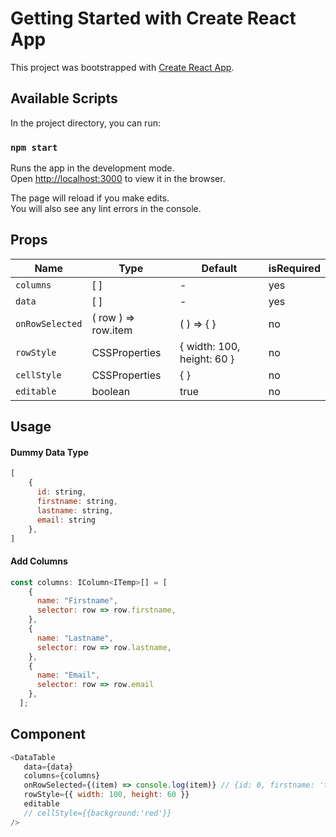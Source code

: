 # Getting Started with Create React App

This project was bootstrapped with [Create React App](https://github.com/facebook/create-react-app).

## Available Scripts

In the project directory, you can run:

### `npm start`

Runs the app in the development mode.\
Open [http://localhost:3000](http://localhost:3000) to view it in the browser.

The page will reload if you make edits.\
You will also see any lint errors in the console.

## Props
| Name | Type | Default | isRequired |
| ------------ | ------------ | ------------ | ------------ |
| `columns` | [ ] | - | yes |
| `data`  | [ ] | -  | yes |
| `onRowSelected`  | ( row ) => row.item   | ( ) => { }  | no  |
| `rowStyle`  | CSSProperties   | { width: 100, height: 60 }  | no   |
| `cellStyle`  | CSSProperties   | { }  | no   |
| `editable`  | boolean   | true | no   |


## Usage

#### Dummy Data Type

```js
[
    {
      id: string,
      firstname: string,
      lastname: string,
      email: string
    },
]
```

#### Add Columns

```js
const columns: IColumn<ITemp>[] = [
    {
      name: "Firstname",
      selector: row => row.firstname,
    },
    {
      name: "Lastname",
      selector: row => row.lastname,
    },
    {
      name: "Email",
      selector: row => row.email
    },
  ];
```
## Component
```javascript
<DataTable
   data={data}
   columns={columns}
   onRowSelected={(item) => console.log(item)} // {id: 0, firstname: 'tolga', lastname: 'yonca', email: 'ynctlg@gmail.com' }
   rowStyle={{ width: 100, height: 60 }}
   editable
   // cellStyle={{background:'red'}}
/>
```

